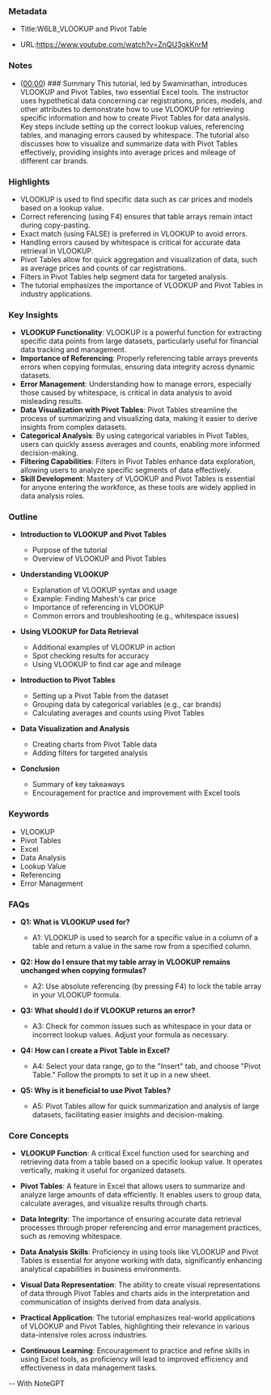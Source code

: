 ### Metadata

- Title:W6L8_VLOOKUP and Pivot Table

- URL:<https://www.youtube.com/watch?v=ZnQU3gkKnrM>

### Notes

- ([00:00](https://www.youtube.com/watch?v=ZnQU3gkKnrM&t=0s)) ### Summary
This tutorial, led by Swaminathan, introduces VLOOKUP and Pivot Tables, two essential Excel tools. The instructor uses hypothetical data concerning car registrations, prices, models, and other attributes to demonstrate how to use VLOOKUP for retrieving specific information and how to create Pivot Tables for data analysis. Key steps include setting up the correct lookup values, referencing tables, and managing errors caused by whitespace. The tutorial also discusses how to visualize and summarize data with Pivot Tables effectively, providing insights into average prices and mileage of different car brands.

### Highlights

- VLOOKUP is used to find specific data such as car prices and models based on a lookup value.
- Correct referencing (using F4) ensures that table arrays remain intact during copy-pasting.
- Exact match (using FALSE) is preferred in VLOOKUP to avoid errors.
- Handling errors caused by whitespace is critical for accurate data retrieval in VLOOKUP.
- Pivot Tables allow for quick aggregation and visualization of data, such as average prices and counts of car registrations.
- Filters in Pivot Tables help segment data for targeted analysis.
- The tutorial emphasizes the importance of VLOOKUP and Pivot Tables in industry applications.

### Key Insights

- **VLOOKUP Functionality**: VLOOKUP is a powerful function for extracting specific data points from large datasets, particularly useful for financial data tracking and management.
- **Importance of Referencing**: Properly referencing table arrays prevents errors when copying formulas, ensuring data integrity across dynamic datasets.
- **Error Management**: Understanding how to manage errors, especially those caused by whitespace, is critical in data analysis to avoid misleading results.
- **Data Visualization with Pivot Tables**: Pivot Tables streamline the process of summarizing and visualizing data, making it easier to derive insights from complex datasets.
- **Categorical Analysis**: By using categorical variables in Pivot Tables, users can quickly assess averages and counts, enabling more informed decision-making.
- **Filtering Capabilities**: Filters in Pivot Tables enhance data exploration, allowing users to analyze specific segments of data effectively.
- **Skill Development**: Mastery of VLOOKUP and Pivot Tables is essential for anyone entering the workforce, as these tools are widely applied in data analysis roles.

### Outline

- **Introduction to VLOOKUP and Pivot Tables**
  - Purpose of the tutorial
  - Overview of VLOOKUP and Pivot Tables

- **Understanding VLOOKUP**
  - Explanation of VLOOKUP syntax and usage
  - Example: Finding Mahesh's car price
  - Importance of referencing in VLOOKUP
  - Common errors and troubleshooting (e.g., whitespace issues)

- **Using VLOOKUP for Data Retrieval**
  - Additional examples of VLOOKUP in action
  - Spot checking results for accuracy
  - Using VLOOKUP to find car age and mileage

- **Introduction to Pivot Tables**
  - Setting up a Pivot Table from the dataset
  - Grouping data by categorical variables (e.g., car brands)
  - Calculating averages and counts using Pivot Tables

- **Data Visualization and Analysis**
  - Creating charts from Pivot Table data
  - Adding filters for targeted analysis

- **Conclusion**
  - Summary of key takeaways
  - Encouragement for practice and improvement with Excel tools

### Keywords

- VLOOKUP
- Pivot Tables
- Excel
- Data Analysis
- Lookup Value
- Referencing
- Error Management

### FAQs

- **Q1: What is VLOOKUP used for?**
  - A1: VLOOKUP is used to search for a specific value in a column of a table and return a value in the same row from a specified column.

- **Q2: How do I ensure that my table array in VLOOKUP remains unchanged when copying formulas?**
  - A2: Use absolute referencing (by pressing F4) to lock the table array in your VLOOKUP formula.

- **Q3: What should I do if VLOOKUP returns an error?**
  - A3: Check for common issues such as whitespace in your data or incorrect lookup values. Adjust your formula as necessary.

- **Q4: How can I create a Pivot Table in Excel?**
  - A4: Select your data range, go to the "Insert" tab, and choose "Pivot Table." Follow the prompts to set it up in a new sheet.

- **Q5: Why is it beneficial to use Pivot Tables?**
  - A5: Pivot Tables allow for quick summarization and analysis of large datasets, facilitating easier insights and decision-making.

### Core Concepts

- **VLOOKUP Function**: A critical Excel function used for searching and retrieving data from a table based on a specific lookup value. It operates vertically, making it useful for organized datasets.
  
- **Pivot Tables**: A feature in Excel that allows users to summarize and analyze large amounts of data efficiently. It enables users to group data, calculate averages, and visualize results through charts.

- **Data Integrity**: The importance of ensuring accurate data retrieval processes through proper referencing and error management practices, such as removing whitespace.

- **Data Analysis Skills**: Proficiency in using tools like VLOOKUP and Pivot Tables is essential for anyone working with data, significantly enhancing analytical capabilities in business environments.

- **Visual Data Representation**: The ability to create visual representations of data through Pivot Tables and charts aids in the interpretation and communication of insights derived from data analysis.

- **Practical Application**: The tutorial emphasizes real-world applications of VLOOKUP and Pivot Tables, highlighting their relevance in various data-intensive roles across industries.

- **Continuous Learning**: Encouragement to practice and refine skills in using Excel tools, as proficiency will lead to improved efficiency and effectiveness in data management tasks.

-- With NoteGPT
